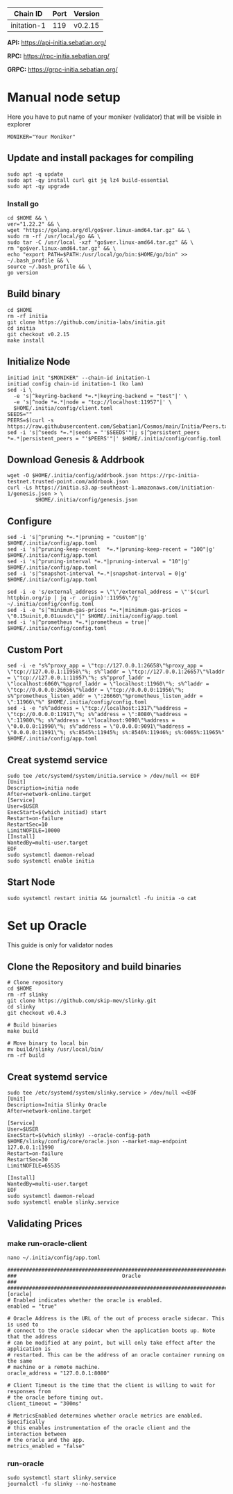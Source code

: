 |      Chain ID       |  Port  |  Version  |
|---------------------|--------|-----------|
|       initation-1   |  119   |   v0.2.15 |


**API:** https://api-initia.sebatian.org/

**RPC:** https://rpc-initia.sebatian.org/

**GRPC:** https://grpc-initia.sebatian.org/


# Manual node setup
Here you have to put name of your moniker (validator) that will be visible in explorer
```
MONIKER="Your Moniker"
```
## Update and install packages for compiling
```
sudo apt -q update
sudo apt -qy install curl git jq lz4 build-essential
sudo apt -qy upgrade
```
### Install go
```
cd $HOME && \
ver="1.22.2" && \
wget "https://golang.org/dl/go$ver.linux-amd64.tar.gz" && \
sudo rm -rf /usr/local/go && \
sudo tar -C /usr/local -xzf "go$ver.linux-amd64.tar.gz" && \
rm "go$ver.linux-amd64.tar.gz" && \
echo "export PATH=$PATH:/usr/local/go/bin:$HOME/go/bin" >> ~/.bash_profile && \
source ~/.bash_profile && \
go version
```
## Build binary
```
cd $HOME
rm -rf initia
git clone https://github.com/initia-labs/initia.git
cd initia
git checkout v0.2.15
make install
```
## Initialize Node
```
initiad init "$MONIKER" --chain-id initation-1
initiad config chain-id initation-1 (ko lam)
sed -i \
  -e 's|^keyring-backend *=.*|keyring-backend = "test"|' \
  -e 's|^node *=.*|node = "tcp://localhost:11957"|' \
  $HOME/.initia/config/client.toml
SEEDS=""
PEERS=$(curl -s https://raw.githubusercontent.com/Sebatian1/Cosmos/main/Initia/Peers.txt)
sed -i 's|^seeds *=.*|seeds = "'$SEEDS'"|; s|^persistent_peers *=.*|persistent_peers = "'$PEERS'"|' $HOME/.initia/config/config.toml
```
## Download Genesis & Addrbook
```
wget -O $HOME/.initia/config/addrbook.json https://rpc-initia-testnet.trusted-point.com/addrbook.json
curl -Ls https://initia.s3.ap-southeast-1.amazonaws.com/initiation-1/genesis.json > \
         $HOME/.initia/config/genesis.json
```
## Configure
```
sed -i 's|^pruning *=.*|pruning = "custom"|g' $HOME/.initia/config/app.toml
sed -i 's|^pruning-keep-recent  *=.*|pruning-keep-recent = "100"|g' $HOME/.initia/config/app.toml
sed -i 's|^pruning-interval *=.*|pruning-interval = "10"|g' $HOME/.initia/config/app.toml
sed -i 's|^snapshot-interval *=.*|snapshot-interval = 0|g' $HOME/.initia/config/app.toml

sed -i -e 's/external_address = \"\"/external_address = \"'$(curl httpbin.org/ip | jq -r .origin)':11956\"/g' ~/.initia/config/config.toml
sed -i -e "s|^minimum-gas-prices *=.*|minimum-gas-prices = \"0.15uinit,0.01uusdc\"|" $HOME/.initia/config/app.toml
sed -i 's|^prometheus *=.*|prometheus = true|' $HOME/.initia/config/config.toml

```
## Custom Port
```
sed -i -e "s%^proxy_app = \"tcp://127.0.0.1:26658\"%proxy_app = \"tcp://127.0.0.1:11958\"%; s%^laddr = \"tcp://127.0.0.1:26657\"%laddr = \"tcp://127.0.0.1:11957\"%; s%^pprof_laddr = \"localhost:6060\"%pprof_laddr = \"localhost:11960\"%; s%^laddr = \"tcp://0.0.0.0:26656\"%laddr = \"tcp://0.0.0.0:11956\"%; s%^prometheus_listen_addr = \":26660\"%prometheus_listen_addr = \":11966\"%" $HOME/.initia/config/config.toml
sed -i -e "s%^address = \"tcp://localhost:1317\"%address = \"tcp://0.0.0.0:11917\"%; s%^address = \":8080\"%address = \":11980\"%; s%^address = \"localhost:9090\"%address = \"0.0.0.0:11990\"%; s%^address = \"0.0.0.0:9091\"%address = \"0.0.0.0:11991\"%; s%:8545%:11945%; s%:8546%:11946%; s%:6065%:11965%" $HOME/.initia/config/app.toml
```
## Creat systemd service
```
sudo tee /etc/systemd/system/initia.service > /dev/null << EOF
[Unit]
Description=initia node
After=network-online.target
[Service]
User=$USER
ExecStart=$(which initiad) start
Restart=on-failure
RestartSec=10
LimitNOFILE=10000
[Install]
WantedBy=multi-user.target
EOF
sudo systemctl daemon-reload
sudo systemctl enable initia
```
## Start Node
```
sudo systemctl restart initia && journalctl -fu initia -o cat
```
# Set up Oracle
This guide is only for validator nodes
## Clone the Repository and build binaries
```
# Clone repository
cd $HOME
rm -rf slinky
git clone https://github.com/skip-mev/slinky.git
cd slinky
git checkout v0.4.3

# Build binaries
make build

# Move binary to local bin
mv build/slinky /usr/local/bin/
rm -rf build
```
## Creat systemd service
```
sudo tee /etc/systemd/system/slinky.service > /dev/null <<EOF
[Unit]
Description=Initia Slinky Oracle
After=network-online.target

[Service]
User=$USER
ExecStart=$(which slinky) --oracle-config-path $HOME/slinky/config/core/oracle.json --market-map-endpoint 127.0.0.1:11990
Restart=on-failure
RestartSec=30
LimitNOFILE=65535

[Install]
WantedBy=multi-user.target
EOF
sudo systemctl daemon-reload
sudo systemctl enable slinky.service
```
## Validating Prices
### make run-oracle-client
```
nano ~/.initia/config/app.toml
```
```
###############################################################################
###                                  Oracle                                 ###
###############################################################################
[oracle]
# Enabled indicates whether the oracle is enabled.
enabled = "true"

# Oracle Address is the URL of the out of process oracle sidecar. This is used to
# connect to the oracle sidecar when the application boots up. Note that the address
# can be modified at any point, but will only take effect after the application is
# restarted. This can be the address of an oracle container running on the same
# machine or a remote machine.
oracle_address = "127.0.0.1:8080"

# Client Timeout is the time that the client is willing to wait for responses from 
# the oracle before timing out.
client_timeout = "300ms"

# MetricsEnabled determines whether oracle metrics are enabled. Specifically
# this enables instrumentation of the oracle client and the interaction between
# the oracle and the app.
metrics_enabled = "false"
```
### run-oracle
```
sudo systemctl start slinky.service
journalctl -fu slinky --no-hostname
```
